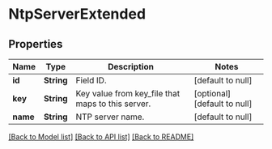 # NtpServerExtended

## Properties
Name | Type | Description | Notes
------------ | ------------- | ------------- | -------------
**id** | **String** | Field ID. | [default to null]
**key** | **String** | Key value from key_file that maps to this server. | [optional] [default to null]
**name** | **String** | NTP server name. | [default to null]

[[Back to Model list]](../README.md#documentation-for-models) [[Back to API list]](../README.md#documentation-for-api-endpoints) [[Back to README]](../README.md)


